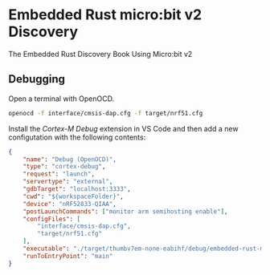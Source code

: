 # Embedded Rust micro:bit v2 Discovery

The Embedded Rust Discovery Book Using Micro:bit v2

## Debugging

Open a terminal with OpenOCD.

```bash
openocd -f interface/cmsis-dap.cfg -f target/nrf51.cfg
```

Install the _Cortex-M Debug_ extension in VS Code and then add a new configutation with the following contents:

```json
{
    "name": "Debug (OpenOCD)",
    "type": "cortex-debug",
    "request": "launch",
    "servertype": "external",
    "gdbTarget": "localhost:3333",
    "cwd": "${workspaceFolder}",
    "device": "nRF52833-QIAA",
    "postLaunchCommands": ["monitor arm semihosting enable"],
    "configFiles": [
        "interface/cmsis-dap.cfg",
        "target/nrf51.cfg"
    ],
    "executable": "./target/thumbv7em-none-eabihf/debug/embedded-rust-microbit-discovery",
    "runToEntryPoint": "main"
}
```